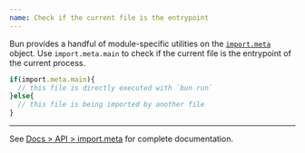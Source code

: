 ```yaml
---
name: Check if the current file is the entrypoint
---
```


Bun provides a handful of module-specific utilities on the [`import.meta`](/docs/api/import-meta) object. Use `import.meta.main` to check if the current file is the entrypoint of the current process.

```ts#index.ts
if(import.meta.main){
  // this file is directly executed with `bun run`
}else{
  // this file is being imported by another file
}
```

---

See [Docs > API > import.meta](/docs/api/import-meta) for complete documentation.
